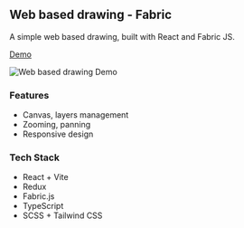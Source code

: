 ## Web based drawing - Fabric

A simple web based drawing, built with React and Fabric JS.

[Demo](https://web-based-drawing-frontend.vercel.app/)

![Web based drawing Demo](https://i.imgur.com/a/MSluUPu)

### Features

- Canvas, layers management
- Zooming, panning
- Responsive design

### Tech Stack

- React + Vite
- Redux
- Fabric.js
- TypeScript
- SCSS + Tailwind CSS
